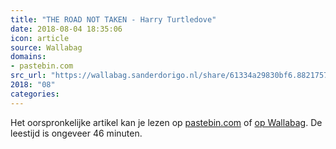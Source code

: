 ```yaml
---
title: "THE ROAD NOT TAKEN - Harry Turtledove"
date: 2018-08-04 18:35:06
icon: article
source: Wallabag
domains:
- pastebin.com
src_url: "https://wallabag.sanderdorigo.nl/share/61334a29830bf6.88217573"
2018: "08"
categories:
---
```

Het oorspronkelijke artikel kan je lezen op [pastebin.com](https://pastebin.com/aJQfubrK) of [op Wallabag](https://wallabag.sanderdorigo.nl/share/61334a29830bf6.88217573). De leestijd is ongeveer 46 minuten.
